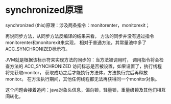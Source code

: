 

# synchronized原理

synchronized (this)原理：涉及两条指令：monitorenter，monitorexit；

再说同步方法，从同步方法反编译的结果来看，
方法的同步并没有通过指令monitorenter和monitorexit来实现，
相对于普通方法，其常量池中多了ACC_SYNCHRONIZED标示符。

JVM就是根据该标示符来实现方法的同步的：当方法被调用时，
调用指令将会检查方法的 ACC_SYNCHRONIZED 访问标志是否被设置，如果设置了，执行线程将先获取monitor，
获取成功之后才能执行方法体，方法执行完后再释放monitor。
在方法执行期间，其他任何线程都无法再获得同一个monitor对象。 

这个问题会接着追问：java对象头信息，偏向锁，轻量锁，重量级锁及其他们相互间转化。



